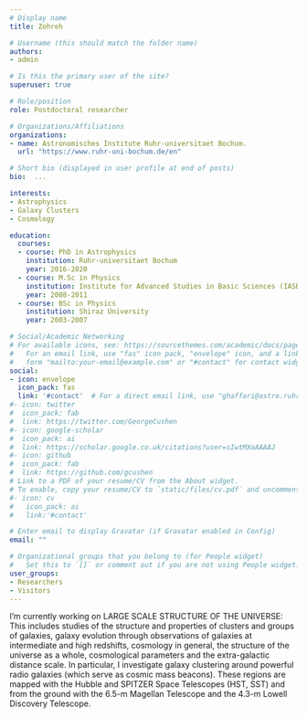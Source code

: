 ```yaml
---
# Display name
title: Zohreh 

# Username (this should match the folder name)
authors:
- admin

# Is this the primary user of the site?
superuser: true

# Role/position
role: Postdoctoral researcher

# Organizations/Affiliations
organizations:
- name: Astronomisches Institute Ruhr-universitaet Bochum.
  url: "https://www.ruhr-uni-bochum.de/en"

# Short bio (displayed in user profile at end of posts)
bio:  ...

interests:
- Astrophysics
- Galaxy Clusters
- Cosmology

education:
  courses:
  - course: PhD in Astrophysics
    institution: Ruhr-universitaet Bochum
    year: 2016-2020
  - course: M.Sc in Physics
    institution: Institute for Advanced Studies in Basic Sciences (IASBS)
    year: 2008-2011
  - course: BSc in Physics
    institution: Shiraz University
    year: 2003-2007

# Social/Academic Networking
# For available icons, see: https://sourcethemes.com/academic/docs/page-builder/#icons
#   For an email link, use "fas" icon pack, "envelope" icon, and a link in the
#   form "mailto:your-email@example.com" or "#contact" for contact widget.
social:
- icon: envelope
  icon_pack: fas
  link: '#contact'  # For a direct email link, use "ghaffari@astro.ruhr-uni-bochum.de".
#- icon: twitter
#  icon_pack: fab
#  link: https://twitter.com/GeorgeCushen
#- icon: google-scholar
#  icon_pack: ai
#  link: https://scholar.google.co.uk/citations?user=sIwtMXoAAAAJ
#- icon: github
#  icon_pack: fab
#  link: https://github.com/gcushen
# Link to a PDF of your resume/CV from the About widget.
# To enable, copy your resume/CV to `static/files/cv.pdf` and uncomment the lines below.
#- icon: cv
#   icon_pack: ai
#   link:'#contact'

# Enter email to display Gravatar (if Gravatar enabled in Config)
email: ""

# Organizational groups that you belong to (for People widget)
#   Set this to `[]` or comment out if you are not using People widget.
user_groups:
- Researchers
- Visitors
---
```


I’m currently working on LARGE SCALE STRUCTURE OF THE UNIVERSE: This includes studies of the structure and properties of clusters and groups of galaxies, galaxy evolution through observations of galaxies at intermediate and high redshifts, cosmology in general, the structure of the universe as a whole, cosmological parameters and the extra-galactic distance scale. In particular, I investigate galaxy clustering around powerful radio galaxies (which serve as cosmic mass beacons). These regions are mapped with the Hubble and SPITZER Space Telescopes (HST, SST) and from the ground with the 6.5-m Magellan Telescope and the 4.3-m Lowell Discovery Telescope.
